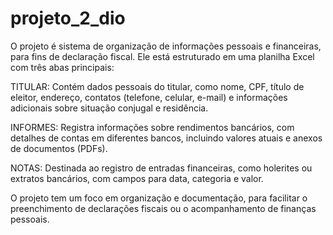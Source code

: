 # projeto_2_dio

O projeto é sistema de organização de informações pessoais e financeiras, para fins de declaração fiscal. Ele está estruturado em uma planilha Excel com três abas principais:

TITULAR: Contém dados pessoais do titular, como nome, CPF, título de eleitor, endereço, contatos (telefone, celular, e-mail) e informações adicionais sobre situação conjugal e residência.

INFORMES: Registra informações sobre rendimentos bancários, com detalhes de contas em diferentes bancos, incluindo valores atuais e anexos de documentos (PDFs). 

NOTAS: Destinada ao registro de entradas financeiras, como holerites ou extratos bancários, com campos para data, categoria e valor.


O projeto tem um foco em organização e documentação, para facilitar o preenchimento de declarações fiscais ou o acompanhamento de finanças pessoais. 
